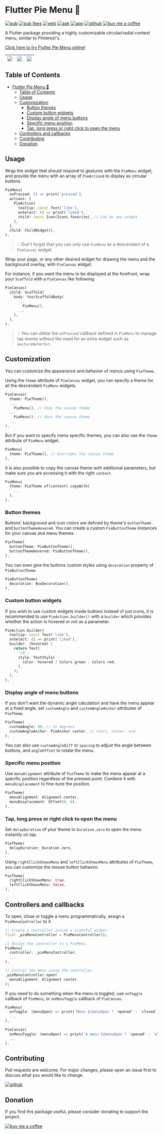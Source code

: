 # Flutter Pie Menu 🥧

[![pub](https://badges.genua.fr/pub/v/pie_menu)](https://pub.dev/packages/pie_menu)
[![pub likes](https://badges.genua.fr/pub/likes/pie_menu)](https://pub.dev/packages/pie_menu)
[![web](https://img.shields.io/badge/live-web&nbsp;demo-white.svg)](https://rasitayaz.github.io/flutter-pie-menu)
[![apk](https://img.shields.io/badge/apk-android&nbsp;demo-teal.svg)](https://github.com/rasitayaz/flutter-pie-menu/raw/showcase/demo/android.zip)
[![app](https://img.shields.io/badge/app-macos&nbsp;demo-blueviolet)](https://github.com/rasitayaz/flutter-pie-menu/raw/showcase/demo/macos.zip)
[![github](https://img.shields.io/badge/github-rasitayaz-red)](https://github.com/rasitayaz)
[![buy me a coffee](https://img.shields.io/badge/buy&nbsp;me&nbsp;a&nbsp;coffee-donate-gold)](https://buymeacoffee.com/rasitayaz)

A Flutter package providing a highly customizable circular/radial context menu, similar to Pinterest's.

[Click here to try Flutter Pie Menu online!](https://rasitayaz.github.io/flutter-pie-menu)

| ![](https://raw.githubusercontent.com/rasitayaz/flutter-pie-menu/showcase/preview/screenshot-1.jpg) | ![](https://raw.githubusercontent.com/rasitayaz/flutter-pie-menu/showcase/preview/example-1.gif) | ![](https://raw.githubusercontent.com/rasitayaz/flutter-pie-menu/showcase/preview/example-2.gif) |
| :-------------------------------------------------------------------------------------------------: | :----------------------------------------------------------------------------------------------: | :----------------------------------------------------------------------------------------------: |

## Table of Contents

- [Flutter Pie Menu 🥧](#flutter-pie-menu-)
  - [Table of Contents](#table-of-contents)
  - [Usage](#usage)
  - [Customization](#customization)
    - [Button themes](#button-themes)
    - [Custom button widgets](#custom-button-widgets)
    - [Display angle of menu buttons](#display-angle-of-menu-buttons)
    - [Specific menu position](#specific-menu-position)
    - [Tap, long press or right click to open the menu](#tap-long-press-or-right-click-to-open-the-menu)
  - [Controllers and callbacks](#controllers-and-callbacks)
  - [Contributing](#contributing)
  - [Donation](#donation)

## Usage

Wrap the widget that should respond to gestures with the `PieMenu` widget, and provide the menu with an array of `PieAction`s to display as circular buttons.

```dart
PieMenu(
  onPressed: () => print('pressed'),
  actions: [
    PieAction(
      tooltip: const Text('like'),
      onSelect: () => print('liked'),
      child: const Icon(Icons.favorite), // Can be any widget
    ),
  ],
  child: ChildWidget(),
),
```

> 💡 Don't forget that you can only use `PieMenu` as a descendant of a `PieCanvas` widget.

Wrap your page, or any other desired widget for drawing the menu and the background overlay, with `PieCanvas` widget.

For instance, if you want the menu to be displayed at the forefront, wrap your `Scaffold` with a `PieCanvas` like following:

```dart
PieCanvas(
  child: Scaffold(
    body: YourScaffoldBody(
      ...
        PieMenu(),
      ...
    ),
  ),
),
```

> 💡 You can utilize the `onPressed` callback defined in `PieMenu` to manage tap events without the need for an extra widget such as `GestureDetector`.

## Customization

You can customize the appearance and behavior of menus using `PieTheme`.

Using the `theme` attribute of `PieCanvas` widget, you can specify a theme for all the descendant `PieMenu` widgets.

```dart
PieCanvas(
  theme: PieTheme(),
  ...
    PieMenu(), // Uses the canvas theme
  ...
    PieMenu(), // Uses the canvas theme
  ...
),
```

But if you want to specify menu specific themes, you can also use the `theme` attribute of `PieMenu` widget.

```dart
PieMenu(
  theme: PieTheme(), // Overrides the canvas theme
),
```

It is also possible to copy the canvas theme with additional parameters, but make sure you are accessing it with the right `context`.

```dart
PieMenu(
  theme: PieTheme.of(context).copyWith(
    ...
  ),
),
```

### Button themes

Buttons' background and icon colors are defined by theme's `buttonTheme` and `buttonThemeHovered`. You can create a custom `PieButtonTheme` instances for your canvas and menu themes.

```dart
PieTheme(
  buttonTheme: PieButtonTheme(),
  buttonThemeHovered: PieButtonTheme(),
),
```

You can even give the buttons custom styles using `decoration` property of `PieButtonTheme`.

```dart
PieButtonTheme(
  decoration: BoxDecoration(),
),
```

### Custom button widgets

If you wish to use custom widgets inside buttons instead of just icons, it is recommended to use `PieAction.builder()` with a `builder` which provides whether the action is hovered or not as a parameter.

```dart
PieAction.builder(
  tooltip: const Text('like'),
  onSelect: () => print('liked'),
  builder: (hovered) {
    return Text(
      '<3',
      style: TextStyle(
        color: hovered ? Colors.green : Colors.red,
      ),
    );
  },
),
```

### Display angle of menu buttons

If you don't want the dynamic angle calculation and have the menu appear at a fixed angle, set `customAngle` and `customAngleAnchor` attributes of `PieTheme`.

```dart
PieTheme(
  customAngle: 90, // In degrees
  customAngleAnchor: PieAnchor.center, // start, center, end
),
```

You can also use `customAngleDiff` or `spacing` to adjust the angle between buttons, and `angleOffset` to rotate the menu.

### Specific menu position

Use `menuAlignment` attribute of `PieTheme` to make the menu appear at a specific position regardless of the pressed point. Combine it with `menuDisplacement` to fine-tune the position.

```dart
PieTheme(
  menuAlignment: Alignment.center,
  menuDisplacement: Offset(0, 0),
),
```

### Tap, long press or right click to open the menu

Set `delayDuration` of your theme to `Duration.zero` to open the menu instantly on tap.

```dart
PieTheme(
  delayDuration: Duration.zero,
),
```

Using `rightClickShowsMenu` and `leftClickShowsMenu` attributes of `PieTheme`, you can customize the mouse button behavior.

```dart
PieTheme(
  rightClickShowsMenu: true,
  leftClickShowsMenu: false,
),
```

## Controllers and callbacks

To open, close or toggle a menu programmatically, assign a `PieMenuController` to it.

```dart
// Create a controller inside a stateful widget.
final _pieMenuController = PieMenuController();

// Assign the controller to a PieMenu.
PieMenu(
  controller: _pieMenuController,
  ...
),

// Control the menu using the controller.
_pieMenuController.open(
  menuAlignment: Alignment.center,
);
```

If you need to do something when the menu is toggled, use `onToggle` callback of `PieMenu`, or `onMenuToggle` callback of `PieCanvas`.

```dart
PieMenu(
  onToggle: (menuOpen) => print('Menu ${menuOpen ? 'opened' : 'closed'}'),
  ...
),

PieCanvas(
  onMenuToggle: (menuOpen) => print('A menu ${menuOpen ? 'opened' : 'closed'}'),
  ...
),
```

## Contributing

Pull requests are welcome. For major changes, please open an issue first to discuss what you would like to change.

[![github](https://img.shields.io/badge/github-flutter%20pie%20menu-white)](https://github.com/rasitayaz/flutter-pie-menu)

## Donation

If you find this package useful, please consider donating to support the project.

[![buy me a coffee](https://img.shields.io/badge/buy&nbsp;me&nbsp;a&nbsp;coffee-donate-gold)](https://buymeacoffee.com/rasitayaz)
